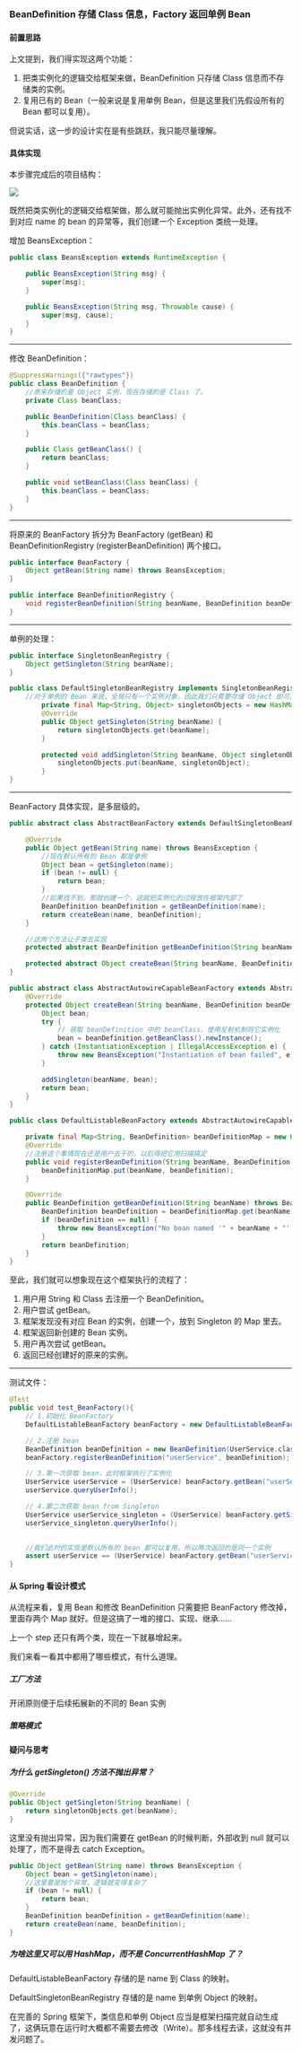 ### BeanDefinition 存储 Class 信息，Factory 返回单例 Bean

#### 前置思路

上文提到，我们得实现这两个功能：

1. 把类实例化的逻辑交给框架来做，BeanDefinition 只存储 Class 信息而不存储类的实例。
2. 复用已有的 Bean（一般来说是复用单例 Bean，但是这里我们先假设所有的 Bean 都可以复用）。

但说实话，这一步的设计实在是有些跳跃，我只能尽量理解。

#### 具体实现

本步骤完成后的项目结构：

![](https://typora-images-gqy.oss-cn-nanjing.aliyuncs.com/image-20250321102001527.png)

既然把类实例化的逻辑交给框架做，那么就可能抛出实例化异常。此外，还有找不到对应 name 的 bean 的异常等，我们创建一个 Exception 类统一处理。

增加 BeansException：

```java
public class BeansException extends RuntimeException {

    public BeansException(String msg) {
        super(msg);
    }

    public BeansException(String msg, Throwable cause) {
        super(msg, cause);
    }
}
```

---

修改 BeanDefinition：

```java
@SuppressWarnings({"rawtypes"})
public class BeanDefinition {
    //原来存储的是 Object 实例，现在存储的是 Class 了。
    private Class beanClass;

    public BeanDefinition(Class beanClass) {
        this.beanClass = beanClass;
    }

    public Class getBeanClass() {
        return beanClass;
    }

    public void setBeanClass(Class beanClass) {
        this.beanClass = beanClass;
    }
}
```

---

将原来的 BeanFactory 拆分为 BeanFactory (getBean) 和 BeanDefinitionRegistry (registerBeanDefinition) 两个接口。

```java
public interface BeanFactory {
    Object getBean(String name) throws BeansException;
}
```

```java
public interface BeanDefinitionRegistry {
    void registerBeanDefinition(String beanName, BeanDefinition beanDefinition);
}
```

---

单例的处理：

```java
public interface SingletonBeanRegistry {
    Object getSingleton(String beanName);
}
```

```java
public class DefaultSingletonBeanRegistry implements SingletonBeanRegistry {
    //对于单例的 Bean 来说，全局只有一个实例对象，因此我们只需要存储 Object 即可。
        private final Map<String, Object> singletonObjects = new HashMap<>();
        @Override
        public Object getSingleton(String beanName) {
            return singletonObjects.get(beanName);
        }

        protected void addSingleton(String beanName, Object singletonObject) {
            singletonObjects.put(beanName, singletonObject);
        }
}
```

---

BeanFactory 具体实现，是多层级的。

```java
public abstract class AbstractBeanFactory extends DefaultSingletonBeanRegistry implements BeanFactory {

    @Override
    public Object getBean(String name) throws BeansException {
        //现在默认所有的 Bean 都是单例
        Object bean = getSingleton(name);
        if (bean != null) {
            return bean;
        }
		//如果找不到，那就创建一个，这就把实例化的过程放在框架内部了
        BeanDefinition beanDefinition = getBeanDefinition(name);
        return createBean(name, beanDefinition);
    }

    //这两个方法让子类去实现
    protected abstract BeanDefinition getBeanDefinition(String beanName) throws BeansException;

    protected abstract Object createBean(String beanName, BeanDefinition beanDefinition) throws BeansException;
}
```

```java
public abstract class AbstractAutowireCapableBeanFactory extends AbstractBeanFactory {
    @Override
    protected Object createBean(String beanName, BeanDefinition beanDefinition) throws BeansException {
        Object bean;
        try {
            // 获取 beanDefinition 中的 beanClass，使用反射机制将它实例化
            bean = beanDefinition.getBeanClass().newInstance();
        } catch (InstantiationException | IllegalAccessException e) {
            throw new BeansException("Instantiation of bean failed", e);
        }

        addSingleton(beanName, bean);
        return bean;
    }
}
```

```java
public class DefaultListableBeanFactory extends AbstractAutowireCapableBeanFactory implements BeanDefinitionRegistry {

    private final Map<String, BeanDefinition> beanDefinitionMap = new HashMap<>();
    @Override
    //注册这个事情现在还是用户去干的，以后得把它用扫描搞定
    public void registerBeanDefinition(String beanName, BeanDefinition beanDefinition) {
        beanDefinitionMap.put(beanName, beanDefinition);
    }

    @Override
    public BeanDefinition getBeanDefinition(String beanName) throws BeansException {
        BeanDefinition beanDefinition = beanDefinitionMap.get(beanName);
        if (beanDefinition == null) {
            throw new BeansException("No bean named '" + beanName + "' is defined");
        }
        return beanDefinition;
    }
}
```

至此，我们就可以想象现在这个框架执行的流程了：

1. 用户用 String 和 Class 去注册一个 BeanDefinition。
2. 用户尝试 getBean。
3. 框架发现没有对应 Bean 的实例，创建一个，放到 Singleton 的 Map 里去。
4. 框架返回新创建的 Bean 实例。
5. 用户再次尝试 getBean。
6. 返回已经创建好的原来的实例。

---

测试文件：

```java
@Test
public void test_BeanFactory(){
    // 1.初始化 BeanFactory
    DefaultListableBeanFactory beanFactory = new DefaultListableBeanFactory();

    // 2.注册 bean
    BeanDefinition beanDefinition = new BeanDefinition(UserService.class);
    beanFactory.registerBeanDefinition("userService", beanDefinition);

    // 3.第一次获取 bean，此时框架执行了实例化
    UserService userService = (UserService) beanFactory.getBean("userService");
    userService.queryUserInfo();

    // 4.第二次获取 bean from Singleton
    UserService userService_singleton = (UserService) beanFactory.getSingleton("userService");
    userService_singleton.queryUserInfo();
    

    //我们此时的实现是默认所有的 bean 都可以复用，所以两次返回的是同一个实例
    assert userService == (UserService) beanFactory.getBean("userService");
}
```

#### 从 Spring 看设计模式

从流程来看，复用 Bean 和修改 BeanDefinition 只需要把 BeanFactory 修改掉，里面存两个 Map 就好。但是这搞了一堆的接口、实现、继承……

上一个 step 还只有两个类，现在一下就暴增起来。

我们来看一看其中都用了哪些模式，有什么道理。

##### 工厂方法

开闭原则便于后续拓展新的不同的 Bean 实例

##### 策略模式



#### 疑问与思考

##### 为什么 getSingleton() 方法不抛出异常？

```java
@Override
public Object getSingleton(String beanName) {
    return singletonObjects.get(beanName);
}
```

这里没有抛出异常，因为我们需要在 getBean 的时候判断，外部收到 null 就可以处理了，而不是得去 catch Exception。

```java
public Object getBean(String name) throws BeansException {
    Object bean = getSingleton(name);
    //这里要是抛个异常，逻辑就变得复杂了
    if (bean != null) {
        return bean;
    }
    BeanDefinition beanDefinition = getBeanDefinition(name);
    return createBean(name, beanDefinition);
}
```

##### 为啥这里又可以用 HashMap，而不是 ConcurrentHashMap 了？

DefaultListableBeanFactory 存储的是 name 到 Class 的映射。

DefaultSingletonBeanRegistry 存储的是 name 到单例 Object 的映射。

在完善的 Spring 框架下，类信息和单例 Object 应当是框架扫描完就自动生成了，这俩玩意在运行时大概都不需要去修改（Write）。那多线程去读，这就没有并发问题了。